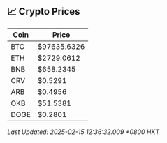 ## 📈 Crypto Prices

| Coin | Price |
| ---- | ----- |
| BTC | $97635.6326 |
| ETH | $2729.0612 |
| BNB | $658.2345 |
| CRV | $0.5291 |
| ARB | $0.4956 |
| OKB | $51.5381 |
| DOGE | $0.2801 |

_Last Updated: 2025-02-15 12:36:32.009 +0800 HKT_